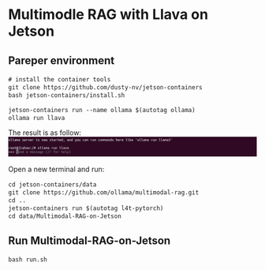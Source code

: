 # Multimodle RAG with Llava on Jetson

## Pareper environment

```
# install the container tools
git clone https://github.com/dusty-nv/jetson-containers
bash jetson-containers/install.sh
```

```
jetson-containers run --name ollama $(autotag ollama)
ollama run llava
```
The result is as follow:
![](./source/ollama_run_llava.png)

Open a new terminal and run:
```
cd jetson-containers/data 
git clone https://github.com/ollama/multimodal-rag.git
cd ..
jetson-containers run $(autotag l4t-pytorch)
cd data/Multimodal-RAG-on-Jetson
```
## Run Multimodal-RAG-on-Jetson
```
bash run.sh
```
